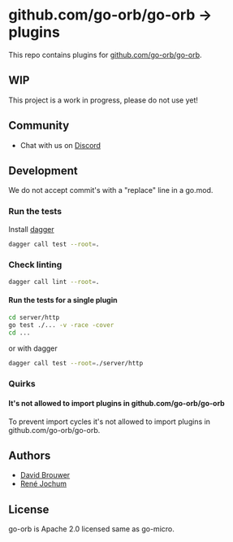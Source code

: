 # github.com/go-orb/go-orb -> plugins

This repo contains plugins for [github.com/go-orb/go-orb](https://github.com/go-orb/go-orb).

## WIP

This project is a work in progress, please do not use yet!

## Community

- Chat with us on [Discord](https://discord.gg/sggGS389qb)

## Development

We do not accept commit's with a "replace" line in a go.mod.

### Run the tests

Install [dagger](https://docs.dagger.io/quickstart/cli)

```sh
dagger call test --root=.
```

### Check linting

```sh
dagger call lint --root=.
```

#### Run the tests for a single plugin

```sh
cd server/http
go test ./... -v -race -cover
cd ...
```

or with dagger

```sh
dagger call test --root=./server/http
```

### Quirks

#### It's not allowed to import plugins in github.com/go-orb/go-orb

To prevent import cycles it's not allowed to import plugins in github.com/go-orb/go-orb.

## Authors

- [David Brouwer](https://github.com/Davincible/)
- [René Jochum](https://github.com/jochumdev)

## License

go-orb is Apache 2.0 licensed same as go-micro.
